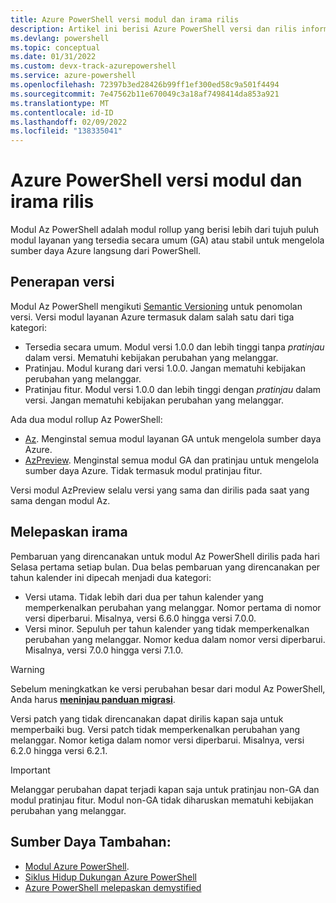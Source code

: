 ```yaml
---
title: Azure PowerShell versi modul dan irama rilis
description: Artikel ini berisi Azure PowerShell versi dan rilis informasi irama untuk modul Az PowerShell.
ms.devlang: powershell
ms.topic: conceptual
ms.date: 01/31/2022
ms.custom: devx-track-azurepowershell
ms.service: azure-powershell
ms.openlocfilehash: 72397b3ed28426b99ff1ef300ed58c9a501f4494
ms.sourcegitcommit: 7e47562b11e670049c3a18af7498414da853a921
ms.translationtype: MT
ms.contentlocale: id-ID
ms.lasthandoff: 02/09/2022
ms.locfileid: "138335041"
---
```

# <a name="azure-powershell-module-versioning-and-release-cadence"></a>Azure PowerShell versi modul dan irama rilis

Modul Az PowerShell adalah modul rollup yang berisi lebih dari tujuh puluh modul layanan yang tersedia secara umum (GA) atau stabil untuk mengelola sumber daya Azure langsung dari PowerShell.

## <a name="versioning"></a>Penerapan versi

Modul Az PowerShell mengikuti [Semantic Versioning](https://semver.org/) untuk penomolan versi.
Versi modul layanan Azure termasuk dalam salah satu dari tiga kategori:

- Tersedia secara umum. Modul versi 1.0.0 dan lebih tinggi tanpa _pratinjau_ dalam versi. Mematuhi kebijakan perubahan yang melanggar.
- Pratinjau. Modul kurang dari versi 1.0.0. Jangan mematuhi kebijakan perubahan yang melanggar.
- Pratinjau fitur. Modul versi 1.0.0 dan lebih tinggi dengan _pratinjau_ dalam versi. Jangan mematuhi kebijakan perubahan yang melanggar.

Ada dua modul rollup Az PowerShell:

- [Az](https://www.powershellgallery.com/packages/Az/). Menginstal semua modul layanan GA untuk mengelola sumber daya Azure.
- [AzPreview](https://www.powershellgallery.com/packages/AzPreview/). Menginstal semua modul GA dan pratinjau untuk mengelola sumber daya Azure. Tidak termasuk modul pratinjau fitur.

Versi modul AzPreview selalu versi yang sama dan dirilis pada saat yang sama dengan modul Az.

## <a name="release-cadence"></a>Melepaskan irama

Pembaruan yang direncanakan untuk modul Az PowerShell dirilis pada hari Selasa pertama setiap bulan. Dua belas pembaruan yang direncanakan per tahun kalender ini dipecah menjadi dua kategori:

- Versi utama. Tidak lebih dari dua per tahun kalender yang memperkenalkan perubahan yang melanggar. Nomor pertama di nomor versi diperbarui. Misalnya, versi 6.6.0 hingga versi 7.0.0.
- Versi minor. Sepuluh per tahun kalender yang tidak memperkenalkan perubahan yang melanggar. Nomor kedua dalam nomor versi diperbarui. Misalnya, versi 7.0.0 hingga versi 7.1.0.

> [!WARNING]
> Sebelum meningkatkan ke versi perubahan besar dari modul Az PowerShell, Anda harus [**meninjau panduan migrasi**](https://aka.ms/azps-migration-latest).

Versi patch yang tidak direncanakan dapat dirilis kapan saja untuk memperbaiki bug. Versi patch tidak memperkenalkan perubahan yang melanggar. Nomor ketiga dalam nomor versi diperbarui. Misalnya, versi 6.2.0 hingga versi 6.2.1.

> [!IMPORTANT]
> Melanggar perubahan dapat terjadi kapan saja untuk pratinjau non-GA dan modul pratinjau fitur. Modul non-GA tidak diharuskan mematuhi kebijakan perubahan yang melanggar.

## <a name="additional-resources"></a>Sumber Daya Tambahan:

- [Modul Azure PowerShell](https://github.com/Azure/azure-powershell/blob/main/documentation/azure-powershell-modules.md).
- [Siklus Hidup Dukungan Azure PowerShell](azureps-support-lifecycle.md)
- [Azure PowerShell melepaskan demystified](https://techcommunity.microsoft.com/t5/azure-tools-blog/azure-powershell-releases-demystified/ba-p/1609863)
